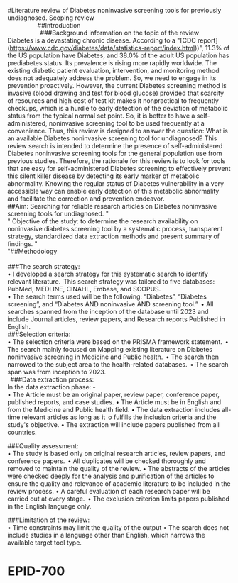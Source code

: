 #Literature review of Diabetes noninvasive screening tools for previously undiagnosed. Scoping review<br/>
                                   ##Introduction<br/>
                       
###Background information on the topic of the review<br/>
Diabetes is a devastating chronic disease. According to a "\[CDC report](https://www.cdc.gov/diabetes/data/statistics-report/index.html))", 11.3% of the US population have Diabetes, and 38.0% of the adult US population has prediabetes status. Its prevalence is rising more rapidly worldwide. The existing diabetic patient evaluation, intervention, and monitoring method does not adequately address the problem. So, we need to engage in its prevention proactively. However, the current Diabetes screening method is invasive (blood drawing and test for blood glucose) provided that scarcity of resources and high cost of test kit makes it nonpractical to frequently checkups, which is a hurdle to early detection of the deviation of metabolic status from the typical normal set point. So, it is better to have a self-administered, noninvasive screening tool to be used frequently at a convenience. Thus, this review is designed to answer the question: What is an available Diabetes noninvasive screening tool for undiagnosed? 
This review search is intended to determine the presence of self-administered Diabetes noninvasive screening tools for the general population use from previous studies. Therefore, the rationale for this review is to look for tools that are easy for self-administered Diabetes screening to effectively prevent this silent killer disease by detecting its early marker of metabolic abnormality. Knowing the regular status of Diabetes vulnerability in a very accessible way can enable early detection of this metabolic abnormality and facilitate the correction and prevention endeavor.
<br/>
##Aim: Searching for reliable research articles on Diabetes noninvasive screening tools for undiagnosed. "<br/>"
Objective of the study: to determine the research availability on noninvasive diabetes screening tool  by a systematic process, transparent strategy, standardized data extraction methods and present summary of findings. "<br/>
"##Methodology<br/>  
###The search strategy: <br/>
•	I developed a search strategy for this systematic search to identify relevant literature.  
This search strategy was tailored to five databases: PubMed, MEDLINE, CINAHL, Embase, and SCOPUS.     
•	The search terms used will be the following: “Diabetes”, “Diabetes screening”, and “Diabetes AND noninvasive AND screening tool.”  
•	All searches spanned from the inception of the database until 2023 and include Journal articles, review papers, and Research reports Published in English.<br/>
###Selection criteria:<br/>
•	The selection criteria were based on the PRISMA framework statement.  
•	The search mainly focused on Mapping existing literature on Diabetes noninvasive screening in Medicine and Public health.  
•	The search then narrowed to the subject area to the health-related databases.  
•	The search span was from inception to 2023.<br/>
  
###Data extraction process:<br/> 
In the data extraction phase: -<br/>
•	The Article must be an original paper, review paper, conference paper, published reports, and case studies. 
•	The Article must be in English and from the Medicine and Public health field. 
•	The data extraction includes all-time relevant articles as long as it  
o	fulfills the inclusion criteria and the study's objective. 
•	The extraction will include papers published from all countries. <br/>
 
###Quality assessment: <br/>
•	The study is based only on original research articles, review papers, and conference papers.  
•	All duplicates will be checked thoroughly and removed to maintain the quality of the review. 
•	The abstracts of the articles were checked deeply for the analysis and purification of the articles to ensure the quality and relevance of academic literature to be included in the review process. 
•	A careful evaluation of each research paper will be carried out at every stage.  
•	The exclusion criterion limits papers published in the English language only.<br/>
 
###Limitation of the review: <br/>
•	Time constraints may limit the quality of the output 
•	The search does not include studies in a language other than English, which narrows the available target tool type. 
 
 
 
 

# EPID-700
